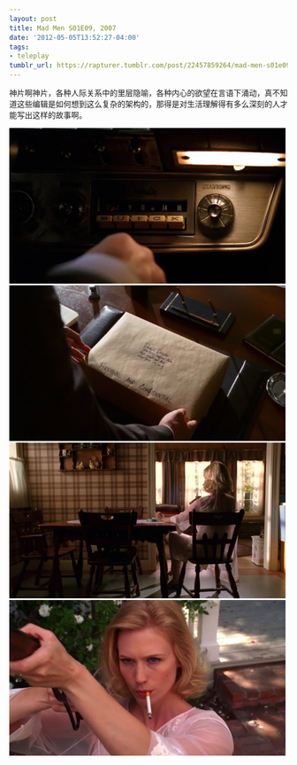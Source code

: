 ```yaml
---
layout: post
title: Mad Men S01E09, 2007
date: '2012-05-05T13:52:27-04:00'
tags:
- teleplay
tumblr_url: https://rapturer.tumblr.com/post/22457859264/mad-men-s01e09-2007
---
```

神片啊神片，各种人际关系中的里层隐喻，各种内心的欲望在言语下涌动，真不知道这些编辑是如何想到这么复杂的架构的，那得是对生活理解得有多么深刻的人才能写出这样的故事啊。

![](/assets/img/tumblr_m3k9icpvez1r0cnr9.jpg) ![](/assets/img/tumblr_m3k9iloqwu1r0cnr9.jpg) ![](/assets/img/tumblr_m3k9isodph1r0cnr9.jpg) ![](/assets/img/tumblr_m3k9j6r3xx1r0cnr9.jpg)


